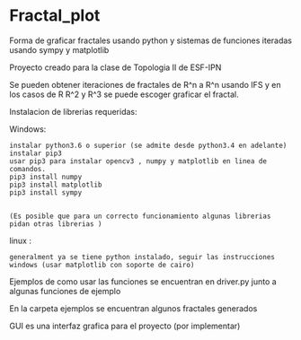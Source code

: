 # Fractal_plot
Forma de graficar fractales usando python y sistemas de funciones iteradas usando sympy y matplotlib



Proyecto creado para la clase de Topologia II de ESF-IPN 

Se pueden obtener iteraciones de fractales de R^n a R^n usando IFS y en los casos de R  R^2  y R^3 se puede escoger graficar el fractal.

Instalacion de librerias requeridas: 

Windows:
    
    instalar python3.6 o superior (se admite desde python3.4 en adelante)
    instalar pip3
    usar pip3 para instalar opencv3 , numpy y matplotlib en linea de comandos. 
    pip3 install numpy 
    pip3 install matplotlib
    pip3 install sympy 

    
    (Es posible que para un correcto funcionamiento algunas librerias pidan otras librerias )

linux :
    
    generalment ya se tiene python instalado, seguir las instrucciones windows (usar matplotlib con soporte de cairo)
    
    
Ejemplos de como usar las funciones se encuentran en driver.py junto a algunas funciones de ejemplo

En la carpeta ejemplos se encuentran algunos fractales generados 

GUI es una interfaz grafica para el proyecto (por implementar)
    

